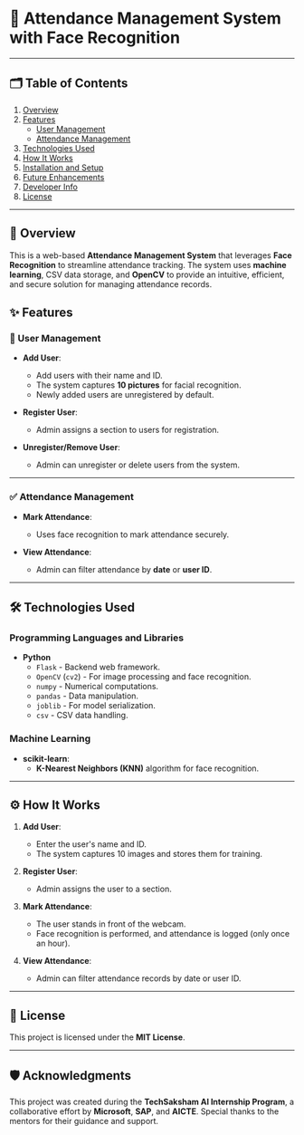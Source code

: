 # 📸 Attendance Management System with Face Recognition  

---

## 🗂️ Table of Contents  
1. [Overview](#overview)  
2. [Features](#features)  
   - [User Management](#user-management)  
   - [Attendance Management](#attendance-management)  
3. [Technologies Used](#technologies-used)  
4. [How It Works](#how-it-works)   
5. [Installation and Setup](#installation-and-setup)  
6. [Future Enhancements](#future-enhancements)  
7. [Developer Info](#developer-info)  
8. [License](#license)  

---

## 📖 Overview  
This is a web-based **Attendance Management System** that leverages **Face Recognition** to streamline attendance tracking. The system uses **machine learning**, CSV data storage, and **OpenCV** to provide an intuitive, efficient, and secure solution for managing attendance records.  


## ✨ Features  

### 👤 User Management  
- **Add User**:  
  - Add users with their name and ID.  
  - The system captures **10 pictures** for facial recognition.  
  - Newly added users are unregistered by default.  

- **Register User**:  
  - Admin assigns a section to users for registration.  

- **Unregister/Remove User**:  
  - Admin can unregister or delete users from the system.  

---

### ✅ Attendance Management  
- **Mark Attendance**:  
  - Uses face recognition to mark attendance securely.  

- **View Attendance**:  
  - Admin can filter attendance by **date** or **user ID**.  

---

## 🛠️ Technologies Used  

### Programming Languages and Libraries  
- **Python**  
  - `Flask` - Backend web framework.  
  - `OpenCV` (`cv2`) - For image processing and face recognition.  
  - `numpy` - Numerical computations.  
  - `pandas` - Data manipulation.  
  - `joblib` - For model serialization.  
  - `csv` - CSV data handling.  

### Machine Learning  
- **scikit-learn**:  
  - **K-Nearest Neighbors (KNN)** algorithm for face recognition.  

---

## ⚙️ How It Works  

1. **Add User**:  
   - Enter the user's name and ID.  
   - The system captures 10 images and stores them for training.  

2. **Register User**:  
   - Admin assigns the user to a section.  

3. **Mark Attendance**:  
   - The user stands in front of the webcam.  
   - Face recognition is performed, and attendance is logged (only once an hour).  

4. **View Attendance**:  
   - Admin can filter attendance records by date or user ID.  


---

## 📜 License  

This project is licensed under the **MIT License**.  

---

## 🛡️ Acknowledgments  

This project was created during the **TechSaksham AI Internship Program**, a collaborative effort by **Microsoft**, **SAP**, and **AICTE**. Special thanks to the mentors for their guidance and support.  


